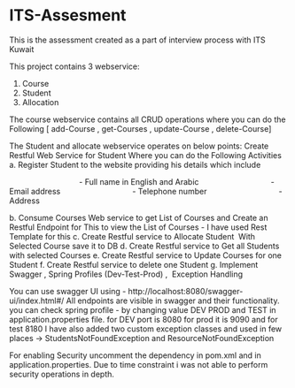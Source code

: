 # ITS-Assesment
This is the assessment created as a part of interview process with ITS Kuwait 

This project contains 3 webservice:
1. Course
2. Student
3. Allocation

The course webservice contains all CRUD operations where you can do the Following [ add-Course ,
get-Courses , update-Course , delete-Course]

The Student and allocate webservice operates on below points:
Create Restful Web Service for Student Where you can do the Following Activities
a. Register Student to the website providing his details which include

                                - Full name in English and Arabic
                                - Email address
                                - Telephone number
                                - Address

b. Consume Courses Web service to get List of Courses and Create an Restful
Endpoint for This to view the List of Courses  - I have used Rest Template for this
c. Create Restful service to Allocate Student  With Selected Course save it to DB
d. Create Restful service to Get all Students with selected Courses
e. Create Restful service to Update Courses for one Student
f. Create Restful service to delete one Student
g. Implement Swagger , Spring Profiles (Dev-Test-Prod) ,  Exception Handling

You can use swagger UI using - http://localhost:8080/swagger-ui/index.html#/
All endpoints are visible in swagger and their functionality. 
you can check spring profile - by changing value DEV PROD and TEST in application.properties file. for DEV port is 8080 for prod it is 9090 and for test 8180
I have also added two custom exception classes and used in few places -> StudentsNotFoundException and ResourceNotFoundException

For enabling Security uncomment the dependency in pom.xml and in application.properties. Due to time constraint i was not able to perform security operations in depth.


